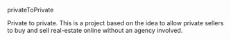 privateToPrivate

Private to private.
This is a project based on the idea to allow private sellers to buy and sell real-estate online without an agency involved.